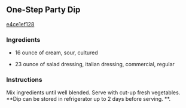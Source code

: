 ## One-Step Party Dip

[e4ce1ef128](http://www.food.com/recipe/one-step-party-dip-301621)

### Ingredients

 - 16 ounce of cream, sour, cultured

 - 23 ounce of salad dressing, italian dressing, commercial, regular

### Instructions

Mix ingredients until well blended. Serve with cut-up fresh vegetables. **Dip can be stored in refrigerator up to 2 days before serving. **.